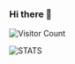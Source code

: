 ### Hi there 👋
![Visitor Count](https://profile-counter.glitch.me/pikabois/count.svg)

![STATS](https://github-readme-stats.vercel.app/api?username=pikabois&show_icons=true&theme=tokyonight)

<!--
**Pikabois/pikabois** is a ✨ _special_ ✨ repository because its `README.md` (this file) appears on your GitHub profile.

Here are some ideas to get you started:

- 🔭 I’m currently working on ...
- 🌱 I’m currently learning ...
- 👯 I’m looking to collaborate on ...
- 🤔 I’m looking for help with ...
- 💬 Ask me about ...
- 📫 How to reach me: ...
- 😄 Pronouns: ...
- ⚡ Fun fact: ...
-->
